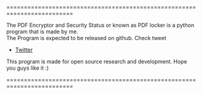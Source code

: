 
=========================================================================


The PDF Encryptor and Security Status or known as PDF locker is a python program that is made by me. </br>
The Program is expected to be released on github.
Check tweet 
- [Twitter](https://twitter.com/Black_2_white/status/1356261512130650116)

This program is made for open source research and development. 
Hope you guys like it :)


=========================================================================
